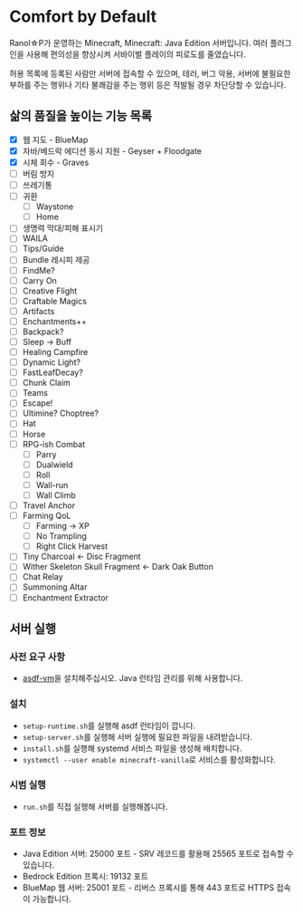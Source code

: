 # Comfort by Default

Ranol☆P가 운영하는 Minecraft, Minecraft: Java Edition 서버입니다.
여러 플러그인을 사용해 편의성을 향상시켜 서바이벌 플레이의 피로도를 줄였습니다.

허용 목록에 등록된 사람만 서버에 접속할 수 있으며,
테러, 버그 악용, 서버에 불필요한 부하를 주는 행위나 기타 불쾌감을 주는 행위 등은 적발될 경우 차단당할 수 있습니다.

## 삶의 품질을 높이는 기능 목록

- [x] 웹 지도 - BlueMap
- [x] 자바/베드락 에디션 동시 지원 - Geyser + Floodgate
- [x] 시체 회수 - Graves
- [ ] 버림 방지
- [ ] 쓰레기통
- [ ] 귀환
  - [ ] Waystone
  - [ ] Home
- [ ] 생명력 막대/피해 표시기
- [ ] WAILA
- [ ] Tips/Guide
- [ ] Bundle 레시피 제공
- [ ] FindMe?
- [ ] Carry On
- [ ] Creative Flight
- [ ] Craftable Magics
- [ ] Artifacts
- [ ] Enchantments++
- [ ] Backpack?
- [ ] Sleep -> Buff
- [ ] Healing Campfire
- [ ] Dynamic Light?
- [ ] FastLeafDecay?
- [ ] Chunk Claim
- [ ] Teams
- [ ] Escape!
- [ ] Ultimine? Choptree?
- [ ] Hat
- [ ] Horse
- [ ] RPG-ish Combat
  - [ ] Parry
  - [ ] Dualwield
  - [ ] Roll
  - [ ] Wall-run
  - [ ] Wall Climb
- [ ] Travel Anchor
- [ ] Farming QoL
  - [ ] Farming -> XP
  - [ ] No Trampling
  - [ ] Right Click Harvest
- [ ] Tiny Charcoal <- Disc Fragment
- [ ] Wither Skeleton Skull Fragment <- Dark Oak Button
- [ ] Chat Relay
- [ ] Summoning Altar
- [ ] Enchantment Extractor

## 서버 실행

### 사전 요구 사항

- [asdf-vm](https://asdf-vm.com/)을 설치해주십시오. Java 런타임 관리를 위해 사용합니다.

### 설치

- `setup-runtime.sh`를 실행해 asdf 런타임이 깝니다.
- `setup-server.sh`를 실행해 서버 실행에 필요한 파일을 내려받습니다.
- `install.sh`를 실행해 systemd 서비스 파일을 생성해 배치합니다.
- `systemctl --user enable minecraft-vanilla`로 서비스를 활성화합니다.

### 시범 실행

- `run.sh`를 직접 실행해 서버를 실행해봅니다.

### 포트 정보

- Java Edition 서버: 25000 포트 - SRV 레코드를 활용해 25565 포트로 접속할 수 있습니다.
- Bedrock Edition 프록시: 19132 포트
- BlueMap 웹 서버: 25001 포트 - 리버스 프록시를 통해 443 포트로 HTTPS 접속이 가능합니다.
